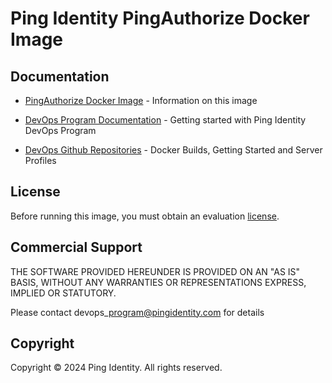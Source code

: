# Ping Identity PingAuthorize Docker Image

## Documentation

* [PingAuthorize Docker Image](https://devops.pingidentity.com/docker-images/pingauthorize/) - Information on this image

* [DevOps Program Documentation](https://devops.pingidentity.com/) - Getting started with Ping Identity DevOps Program

* [DevOps Github Repositories](https://github.com/topics/ping-devops) - Docker Builds, Getting Started and Server Profiles

## License

Before running this image, you must obtain an evaluation [license](https://devops.pingidentity.com/how-to/devopsRegistration/).

## Commercial Support

THE SOFTWARE PROVIDED HEREUNDER IS PROVIDED ON AN "AS IS" BASIS, WITHOUT
ANY WARRANTIES OR REPRESENTATIONS EXPRESS, IMPLIED OR STATUTORY.

Please contact devops\_program@pingidentity.com for details

## Copyright

Copyright © 2024 Ping Identity. All rights reserved.
